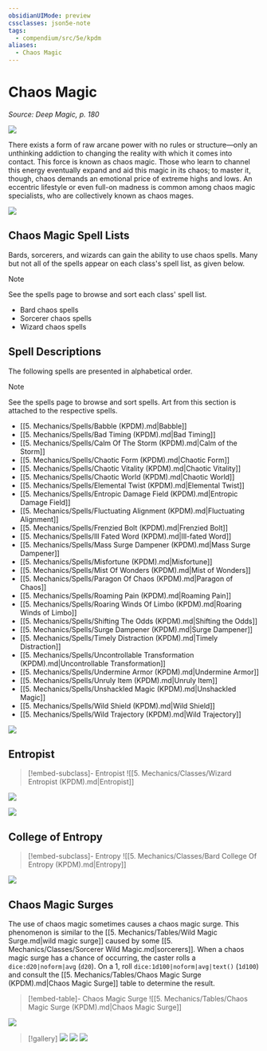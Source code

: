 ```yaml
---
obsidianUIMode: preview
cssclasses: json5e-note
tags:
  - compendium/src/5e/kpdm
aliases:
  - Chaos Magic
---
```

# Chaos Magic
*Source: Deep Magic, p. 180* 

![](https://raw.githubusercontent.com/TheGiddyLimit/homebrew/master/_img/KPDM/full/001-0522.webp#center)

There exists a form of raw arcane power with no rules or structure—only an unthinking addiction to changing the reality with which it comes into contact. This force is known as chaos magic. Those who learn to channel this energy eventually expand and aid this magic in its chaos; to master it, though, chaos demands an emotional price of extreme highs and lows. An eccentric lifestyle or even full-on madness is common among chaos magic specialists, who are collectively known as chaos mages.

![](https://raw.githubusercontent.com/TheGiddyLimit/homebrew/master/_img/KPDM/0044.webp#center)

## Chaos Magic Spell Lists

Bards, sorcerers, and wizards can gain the ability to use chaos spells. Many but not all of the spells appear on each class's spell list, as given below.

> [!note]
> See the spells page to browse and sort each class' spell list.

- Bard chaos spells  
- Sorcerer chaos spells  
- Wizard chaos spells  

## Spell Descriptions

The following spells are presented in alphabetical order.

> [!note]
> See the spells page to browse and sort spells. Art from this section is attached to the respective spells.

- [[5. Mechanics/Spells/Babble (KPDM).md\|Babble]]  
- [[5. Mechanics/Spells/Bad Timing (KPDM).md\|Bad Timing]]  
- [[5. Mechanics/Spells/Calm Of The Storm (KPDM).md\|Calm of the Storm]]  
- [[5. Mechanics/Spells/Chaotic Form (KPDM).md\|Chaotic Form]]  
- [[5. Mechanics/Spells/Chaotic Vitality (KPDM).md\|Chaotic Vitality]]  
- [[5. Mechanics/Spells/Chaotic World (KPDM).md\|Chaotic World]]  
- [[5. Mechanics/Spells/Elemental Twist (KPDM).md\|Elemental Twist]]  
- [[5. Mechanics/Spells/Entropic Damage Field (KPDM).md\|Entropic Damage Field]]  
- [[5. Mechanics/Spells/Fluctuating Alignment (KPDM).md\|Fluctuating Alignment]]  
- [[5. Mechanics/Spells/Frenzied Bolt (KPDM).md\|Frenzied Bolt]]  
- [[5. Mechanics/Spells/Ill Fated Word (KPDM).md\|Ill-fated Word]]  
- [[5. Mechanics/Spells/Mass Surge Dampener (KPDM).md\|Mass Surge Dampener]]  
- [[5. Mechanics/Spells/Misfortune (KPDM).md\|Misfortune]]  
- [[5. Mechanics/Spells/Mist Of Wonders (KPDM).md\|Mist of Wonders]]  
- [[5. Mechanics/Spells/Paragon Of Chaos (KPDM).md\|Paragon of Chaos]]  
- [[5. Mechanics/Spells/Roaming Pain (KPDM).md\|Roaming Pain]]  
- [[5. Mechanics/Spells/Roaring Winds Of Limbo (KPDM).md\|Roaring Winds of Limbo]]  
- [[5. Mechanics/Spells/Shifting The Odds (KPDM).md\|Shifting the Odds]]  
- [[5. Mechanics/Spells/Surge Dampener (KPDM).md\|Surge Dampener]]  
- [[5. Mechanics/Spells/Timely Distraction (KPDM).md\|Timely Distraction]]  
- [[5. Mechanics/Spells/Uncontrollable Transformation (KPDM).md\|Uncontrollable Transformation]]  
- [[5. Mechanics/Spells/Undermine Armor (KPDM).md\|Undermine Armor]]  
- [[5. Mechanics/Spells/Unruly Item (KPDM).md\|Unruly Item]]  
- [[5. Mechanics/Spells/Unshackled Magic (KPDM).md\|Unshackled Magic]]  
- [[5. Mechanics/Spells/Wild Shield (KPDM).md\|Wild Shield]]  
- [[5. Mechanics/Spells/Wild Trajectory (KPDM).md\|Wild Trajectory]]  

![](https://raw.githubusercontent.com/TheGiddyLimit/homebrew/master/_img/KPDM/0045.webp#center)

## Entropist

> [!embed-subclass]- Entropist
> ![[5. Mechanics/Classes/Wizard Entropist (KPDM).md\|Entropist]]

![](https://raw.githubusercontent.com/TheGiddyLimit/homebrew/master/_img/KPDM/0049.webp#center)

![](https://raw.githubusercontent.com/TheGiddyLimit/homebrew/master/_img/KPDM/full/001-0561.webp#center)

## College of Entropy

> [!embed-subclass]- Entropy
> ![[5. Mechanics/Classes/Bard College Of Entropy (KPDM).md\|Entropy]]

![](https://raw.githubusercontent.com/TheGiddyLimit/homebrew/master/_img/KPDM/0050.webp#center)

## Chaos Magic Surges

The use of chaos magic sometimes causes a chaos magic surge. This phenomenon is similar to the [[5. Mechanics/Tables/Wild Magic Surge.md\|wild magic surge]] caused by some [[5. Mechanics/Classes/Sorcerer Wild Magic.md\|sorcerers]]. When a chaos magic surge has a chance of occurring, the caster rolls a `dice:d20|noform|avg` (`d20`). On a 1, roll `dice:1d100|noform|avg|text()` (`1d100`) and consult the [[5. Mechanics/Tables/Chaos Magic Surge (KPDM).md\|Chaos Magic Surge]] table to determine the result.

> [!embed-table]- Chaos Magic Surge
> ![[5. Mechanics/Tables/Chaos Magic Surge (KPDM).md\|Chaos Magic Surge]]

![](https://raw.githubusercontent.com/TheGiddyLimit/homebrew/master/_img/KPDM/0051.webp#center)

> [!gallery]
> ![](https://raw.githubusercontent.com/TheGiddyLimit/homebrew/master/_img/KPDM/0052.webp#gallery)
> ![](https://raw.githubusercontent.com/TheGiddyLimit/homebrew/master/_img/KPDM/0053.webp#gallery)
> ![](https://raw.githubusercontent.com/TheGiddyLimit/homebrew/master/_img/KPDM/0054.webp#gallery)
